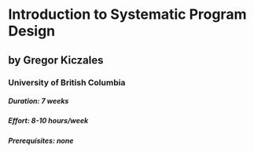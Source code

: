 # Introduction to Systematic Program Design
## by Gregor Kiczales
### University of British Columbia 

##### Duration: 7 weeks
##### Effort: 8-10 hours/week
##### Prerequisites: none